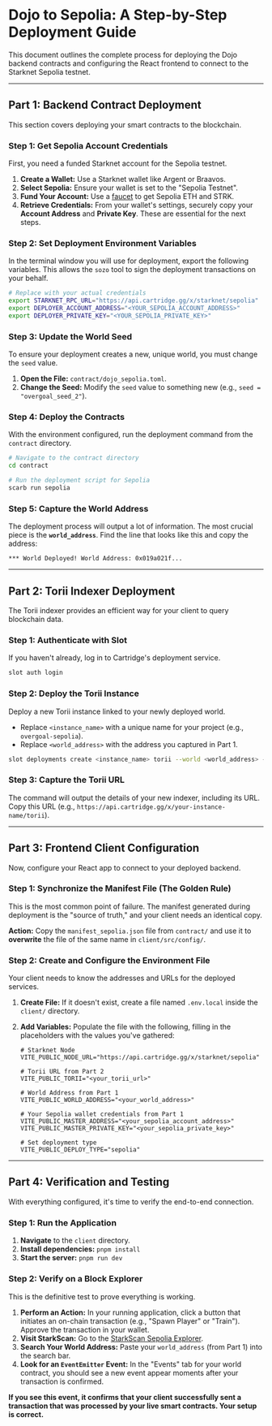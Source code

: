 # Dojo to Sepolia: A Step-by-Step Deployment Guide

This document outlines the complete process for deploying the Dojo backend contracts and configuring the React frontend to connect to the Starknet Sepolia testnet.

---

## Part 1: Backend Contract Deployment

This section covers deploying your smart contracts to the blockchain.

### Step 1: Get Sepolia Account Credentials

First, you need a funded Starknet account for the Sepolia testnet.

1.  **Create a Wallet:** Use a Starknet wallet like Argent or Braavos.
2.  **Select Sepolia:** Ensure your wallet is set to the "Sepolia Testnet".
3.  **Fund Your Account:** Use a [faucet](https://starknet-faucet.vercel.app/) to get Sepolia ETH and STRK.
4.  **Retrieve Credentials:** From your wallet's settings, securely copy your **Account Address** and **Private Key**. These are essential for the next steps.

### Step 2: Set Deployment Environment Variables

In the terminal window you will use for deployment, export the following variables. This allows the `sozo` tool to sign the deployment transactions on your behalf.

```bash
# Replace with your actual credentials
export STARKNET_RPC_URL="https://api.cartridge.gg/x/starknet/sepolia"
export DEPLOYER_ACCOUNT_ADDRESS="<YOUR_SEPOLIA_ACCOUNT_ADDRESS>"
export DEPLOYER_PRIVATE_KEY="<YOUR_SEPOLIA_PRIVATE_KEY>"
```

### Step 3: Update the World Seed

To ensure your deployment creates a new, unique world, you must change the `seed` value.

1.  **Open the File:** `contract/dojo_sepolia.toml`.
2.  **Change the Seed:** Modify the `seed` value to something new (e.g., `seed = "overgoal_seed_2"`).

### Step 4: Deploy the Contracts

With the environment configured, run the deployment command from the `contract` directory.

```bash
# Navigate to the contract directory
cd contract

# Run the deployment script for Sepolia
scarb run sepolia
```

### Step 5: Capture the World Address

The deployment process will output a lot of information. The most crucial piece is the **`world_address`**. Find the line that looks like this and copy the address:

```
*** World Deployed! World Address: 0x019a021f...
```

---

## Part 2: Torii Indexer Deployment

The Torii indexer provides an efficient way for your client to query blockchain data.

### Step 1: Authenticate with Slot

If you haven't already, log in to Cartridge's deployment service.
```bash
slot auth login
```

### Step 2: Deploy the Torii Instance

Deploy a new Torii instance linked to your newly deployed world.

*   Replace `<instance_name>` with a unique name for your project (e.g., `overgoal-sepolia`).
*   Replace `<world_address>` with the address you captured in Part 1.

```bash
slot deployments create <instance_name> torii --world <world_address> --rpc https://api.cartridge.gg/x/starknet/sepolia
```

### Step 3: Capture the Torii URL

The command will output the details of your new indexer, including its URL. Copy this URL (e.g., `https://api.cartridge.gg/x/your-instance-name/torii`).

---

## Part 3: Frontend Client Configuration

Now, configure your React app to connect to your deployed backend.

### Step 1: Synchronize the Manifest File (The Golden Rule)

This is the most common point of failure. The manifest generated during deployment is the "source of truth," and your client needs an identical copy.

**Action:** Copy the `manifest_sepolia.json` file from `contract/` and use it to **overwrite** the file of the same name in `client/src/config/`.

### Step 2: Create and Configure the Environment File

Your client needs to know the addresses and URLs for the deployed services.

1.  **Create File:** If it doesn't exist, create a file named `.env.local` inside the `client/` directory.
2.  **Add Variables:** Populate the file with the following, filling in the placeholders with the values you've gathered:

    ```env
    # Starknet Node
    VITE_PUBLIC_NODE_URL="https://api.cartridge.gg/x/starknet/sepolia"

    # Torii URL from Part 2
    VITE_PUBLIC_TORII="<your_torii_url>"

    # World Address from Part 1
    VITE_PUBLIC_WORLD_ADDRESS="<your_world_address>"

    # Your Sepolia wallet credentials from Part 1
    VITE_PUBLIC_MASTER_ADDRESS="<your_sepolia_account_address>"
    VITE_PUBLIC_MASTER_PRIVATE_KEY="<your_sepolia_private_key>"

    # Set deployment type
    VITE_PUBLIC_DEPLOY_TYPE="sepolia"
    ```

---

## Part 4: Verification and Testing

With everything configured, it's time to verify the end-to-end connection.

### Step 1: Run the Application

1.  **Navigate** to the `client` directory.
2.  **Install dependencies:** `pnpm install`
3.  **Start the server:** `pnpm run dev`

### Step 2: Verify on a Block Explorer

This is the definitive test to prove everything is working.

1.  **Perform an Action:** In your running application, click a button that initiates an on-chain transaction (e.g., "Spawn Player" or "Train"). Approve the transaction in your wallet.
2.  **Visit StarkScan:** Go to the [StarkScan Sepolia Explorer](https://sepolia.starkscan.co/).
3.  **Search Your World Address:** Paste your `world_address` (from Part 1) into the search bar.
4.  **Look for an `EventEmitter` Event:** In the "Events" tab for your world contract, you should see a new event appear moments after your transaction is confirmed.

**If you see this event, it confirms that your client successfully sent a transaction that was processed by your live smart contracts. Your setup is correct.** 